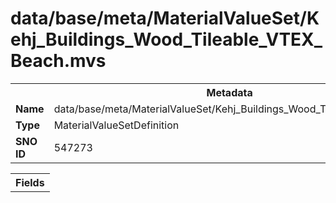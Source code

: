 <h1>data/base/meta/MaterialValueSet/Kehj_Buildings_Wood_Tileable_VTEX_Beach.mvs</h1><table><tr><th colspan="100%">Metadata</th></tr><tr><td><b>Name</b></td><td>data/base/meta/MaterialValueSet/Kehj_Buildings_Wood_Tileable_VTEX_Beach.mvs</td></tr><tr><td><b>Type</b></td><td>MaterialValueSetDefinition</td></tr><tr><td><b>SNO ID</b></td><td>547273</td></tr></table>

<table><tr><th colspan="100%">Fields</th></tr></table>

